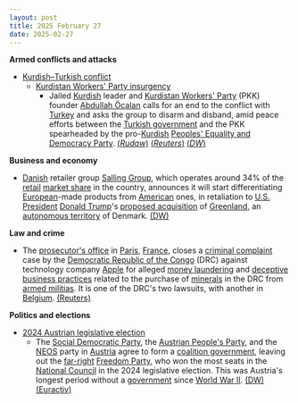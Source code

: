 ```yaml
---
layout: post
title: 2025 February 27
date: 2025-02-27
---
```



**Armed conflicts and attacks**

* [Kurdish–Turkish conflict](https://en.wikipedia.org/wiki/Kurdish%E2%80%93Turkish_conflict "Kurdish–Turkish conflict")
  + [Kurdistan Workers' Party insurgency](https://en.wikipedia.org/wiki/Kurdistan_Workers%27_Party_insurgency "Kurdistan Workers' Party insurgency")
    - Jailed [Kurdish](https://en.wikipedia.org/wiki/Kurds "Kurds") leader and [Kurdistan Workers' Party](https://en.wikipedia.org/wiki/Kurdistan_Workers%27_Party "Kurdistan Workers' Party") (PKK) founder [Abdullah Öcalan](https://en.wikipedia.org/wiki/Abdullah_%C3%96calan "Abdullah Öcalan") calls for an end to the conflict with [Turkey](https://en.wikipedia.org/wiki/Turkey "Turkey") and asks the group to disarm and disband, amid peace efforts between the [Turkish government](https://en.wikipedia.org/wiki/Turkish_government "Turkish government") and the PKK spearheaded by the pro-[Kurdish](https://en.wikipedia.org/wiki/Kurds_in_Turkey "Kurds in Turkey") [Peoples' Equality and Democracy Party](https://en.wikipedia.org/wiki/Peoples%27_Equality_and_Democracy_Party "Peoples' Equality and Democracy Party"). [(*Rudaw*)](https://www.rudaw.net/english/middleeast/turkey/27022025) [(*Reuters*)](https://www.reuters.com/world/middle-east/turkeys-pro-kurdish-party-sets-off-visit-jailed-militant-leader-2025-02-27/) [(*DW*)](https://www.dw.com/en/turkey-ocalan-calls-for-pkk-to-lay-down-weapons/a-71773113)

**Business and economy**

* [Danish](https://en.wikipedia.org/wiki/Denmark "Denmark") retailer group [Salling Group](https://en.wikipedia.org/wiki/Salling_Group "Salling Group"), which operates around 34% of the [retail](https://en.wikipedia.org/wiki/Retail "Retail") [market share](https://en.wikipedia.org/wiki/Market_share "Market share") in the country, announces it will start differentiating [European](https://en.wikipedia.org/wiki/European_Union "European Union")-made products from [American](https://en.wikipedia.org/wiki/United_States "United States") ones, in retaliation to [U.S. President](https://en.wikipedia.org/wiki/United_States_President "United States President") [Donald Trump](https://en.wikipedia.org/wiki/Donald_Trump "Donald Trump")'s [proposed acquisition](https://en.wikipedia.org/wiki/Proposed_United_States_acquisition_of_Greenland "Proposed United States acquisition of Greenland") of [Greenland](https://en.wikipedia.org/wiki/Greenland "Greenland"), an [autonomous territory](https://en.wikipedia.org/wiki/Autonomous_territory "Autonomous territory") of Denmark. [(DW)](https://www.dw.com/en/danish-grocery-chain-to-distinguish-european-from-us-goods/a-71773488)

**Law and crime**

* The [prosecutor's office](https://en.wikipedia.org/wiki/Tribunal_de_grande_instance_de_Paris "Tribunal de grande instance de Paris") in [Paris](https://en.wikipedia.org/wiki/Paris "Paris"), [France](https://en.wikipedia.org/wiki/France "France"), closes a [criminal complaint](https://en.wikipedia.org/wiki/Complaint "Complaint") case by the [Democratic Republic of the Congo](https://en.wikipedia.org/wiki/Democratic_Republic_of_the_Congo "Democratic Republic of the Congo") (DRC) against technology company [Apple](https://en.wikipedia.org/wiki/Apple_%28company%29 "Apple (company)") for alleged [money laundering](https://en.wikipedia.org/wiki/Money_laundering "Money laundering") and [deceptive business practices](https://en.wikipedia.org/wiki/Unfair_business_practices "Unfair business practices") related to the purchase of [minerals](https://en.wikipedia.org/wiki/Illegal_mining "Illegal mining") in the DRC from [armed militias](https://en.wikipedia.org/wiki/List_of_armed_groups_in_the_Democratic_Republic_of_the_Congo "List of armed groups in the Democratic Republic of the Congo"). It is one of the DRC's two lawsuits, with another in [Belgium](https://en.wikipedia.org/wiki/Belgium "Belgium"). [(Reuters)](https://www.reuters.com/technology/paris-prosecutor-closes-case-against-apple-over-congo-minerals-document-2025-02-27/)

**Politics and elections**

* [2024 Austrian legislative election](https://en.wikipedia.org/wiki/2024_Austrian_legislative_election "2024 Austrian legislative election")
  + The [Social Democratic Party](https://en.wikipedia.org/wiki/Social_Democratic_Party_of_Austria "Social Democratic Party of Austria"), the [Austrian People's Party](https://en.wikipedia.org/wiki/Austrian_People%27s_Party "Austrian People's Party"), and the [NEOS](https://en.wikipedia.org/wiki/NEOS_%28Austria%29 "NEOS (Austria)") party in [Austria](https://en.wikipedia.org/wiki/Austria "Austria") agree to form a [coalition government](https://en.wikipedia.org/wiki/Coalition_government "Coalition government"), leaving out the [far-right](https://en.wikipedia.org/wiki/Far-right_politics "Far-right politics") [Freedom Party](https://en.wikipedia.org/wiki/Freedom_Party_of_Austria "Freedom Party of Austria"), who won the most seats in the [National Council](https://en.wikipedia.org/wiki/National_Council_%28Austria%29 "National Council (Austria)") in the 2024 legislative election. This was Austria's longest period without a [government](https://en.wikipedia.org/wiki/Government_of_Austria "Government of Austria") since [World War II](https://en.wikipedia.org/wiki/World_War_II "World War II"). [(DW)](https://www.dw.com/en/austria-centrist-parties-form-coalition-without-far-right/a-71765298) [(Euractiv)](https://www.euractiv.com/section/politics/news/austria-centrist-parties-agree-on-coalition-government/)
